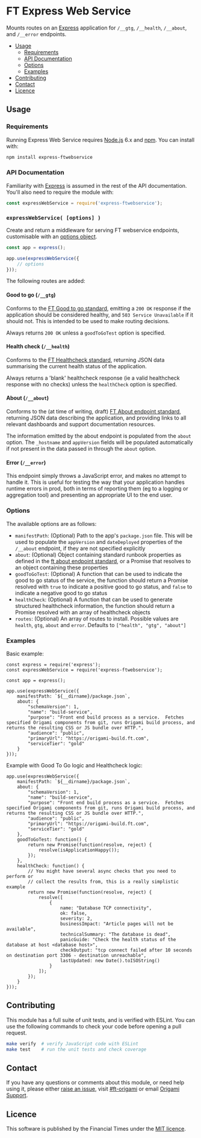 
FT Express Web Service
======================

Mounts routes on an [Express] application for `/__gtg`, `/__health`, `/__about`, and `/__error` endpoints.

  - [Usage](#usage)
    - [Requirements](#requirements)
    - [API Documentation](#api-documentation)
    - [Options](#options)
    - [Examples](#examples)
  - [Contributing](#contributing)
  - [Contact](#contact)
  - [Licence](#licence)


Usage
-----

### Requirements

Running Express Web Service requires [Node.js] 6.x and [npm]. You can install with:

```sh
npm install express-ftwebservice
```

### API Documentation

Familiarity with [Express] is assumed in the rest of the API documentation. You'll also need to require the module with:

```js
const expressWebService = require('express-ftwebservice');
```

### `expressWebService( [options] )`

Create and return a middleware for serving FT webservice endpoints, customisable with an [options object](#options).

```js
const app = express();

app.use(expressWebService({
    // options
}));
```

The following routes are added:

#### Good to go (`/__gtg`)

Conforms to the [FT Good to go standard], emitting a `200 OK` response if the application should be considered healthy, and `503 Service Unavailable` if it should not. This is intended to be used to make routing decisions.

Always returns `200 OK` unless a `goodToGoTest` option is specified.

#### Health check (`/__health`)

Conforms to the [FT Healthcheck standard], returning JSON data summarising the current health status of the application.

Always returns a 'blank' healthcheck response (ie a valid healthcheck response with no checks) unless the `healthCheck` option is specified.

#### About (`/__about`)

Conforms to the (at time of writing, draft) [FT About endpoint standard], returning JSON data describing the application, and providing links to all relevant dashboards and support documentation resources.

The information emitted by the about endpoint is populated from the `about` option.  The `_hostname` and `appVersion` fields will be populated automatically if not present in the data passed in through the `about` option.

#### Error (`/__error`)

This endpoint simply throws a JavaScript error, and makes no attempt to handle it. This is useful for testing the way that your application handles runtime errors in prod, both in terms of reporting them (eg to a logging or aggregation tool) and presenting an appropriate UI to the end user.

### Options

The available options are as follows:

  - `manifestPath`: (Optional) Path to the app's `package.json` file. This will be used to populate the `appVersion` and `dateDeployed` properties of the `/__about` endpoint, if they are not specified explicitly
  - `about`: (Optional) Object containing standard runbook properties as defined in the [ft about endpoint standard], or a Promise that resolves to an object containing these properties
  - `goodToGoTest`: (Optional) A function that can be used to indicate the good to go status of the service, the function should return a Promise resolved with `true` to indicate a positive good to go status, and `false` to indicate a negative good to go status
  - `healthCheck`: (Optional) A function that can be used to generate structured healthcheck information, the function should return a Promise resolved with an array of healthcheck objects
  - `routes`: (Optional) An array of routes to install.  Possible values are `health`, `gtg`, `about` and `error`.  Defaults to `["health", "gtg", "about"]`

### Examples

Basic example:

```JS
const express = require('express');
const expressWebService = require('express-ftwebservice');

const app = express();

app.use(expressWebService({
	manifestPath: `${__dirname}/package.json`,
	about: {
		"schemaVersion": 1,
		"name": "build-service",
		"purpose": "Front end build process as a service.  Fetches specified Origami components from git, runs Origami build process, and returns the resulting CSS or JS bundle over HTTP.",
		"audience": "public",
		"primaryUrl": "https://origami-build.ft.com",
		"serviceTier": "gold"
	}
}));
```

Example with Good To Go logic and Healthcheck logic:

```JS
app.use(expressWebService({
	manifestPath: `${__dirname}/package.json`,
	about: {
		"schemaVersion": 1,
		"name": "build-service",
		"purpose": "Front end build process as a service.  Fetches specified Origami components from git, runs Origami build process, and returns the resulting CSS or JS bundle over HTTP.",
		"audience": "public",
		"primaryUrl": "https://origami-build.ft.com",
		"serviceTier": "gold"
	},
	goodToGoTest: function() {
		return new Promise(function(resolve, reject) {
			resolve(isApplicationHappy());
		});
	},
	healthCheck: function() {
		// You might have several async checks that you need to perform or
		// collect the results from, this is a really simplistic example
		return new Promise(function(resolve, reject) {
			resolve([
				{
					name: "Database TCP connectivity",
					ok: false,
					severity: 2,
					businessImpact: "Article pages will not be available",
					technicalSummary: "The database is dead",
					panicGuide: "Check the health status of the database at host <database host>",
					checkOutput: "tcp connect failed after 10 seconds on destination port 3306 - destination unreachable",
					lastUpdated: new Date().toISOString()
				}
			]);
		});
	}
}));
```


Contributing
------------

This module has a full suite of unit tests, and is verified with ESLint. You can use the following commands to check your code before opening a pull request.

```sh
make verify  # verify JavaScript code with ESLint
make test    # run the unit tests and check coverage
```


Contact
-------

If you have any questions or comments about this module, or need help using it, please either [raise an issue][issues], visit [#ft-origami] or email [Origami Support].


Licence
-------

This software is published by the Financial Times under the [MIT licence][license].



[#ft-origami]: https://financialtimes.slack.com/messages/ft-origami/
[express]: http://expressjs.com/
[ft about endpoint standard]: https://docs.google.com/document/d/1B80a0nAI8L1cuIlSEai4Zuztq7Lef0ytxJYNFCjG7Ko/edit
[ft good to go standard]: https://docs.google.com/document/d/11paOrAIl9eIOqUEERc9XMaaL3zouJDdkmb-gExYFnw0/edit
[ft healthcheck standard]: https://docs.google.com/document/d/18hefJjImF5IFp9WvPAm9Iq5_GmWzI9ahlKSzShpQl1s/edit
[issues]: https://github.com/Financial-Times/express-web-service/issues
[license]: http://opensource.org/licenses/MIT
[node.js]: https://nodejs.org/
[npm]: https://www.npmjs.com/
[origami support]: mailto:origami-support@ft.com
